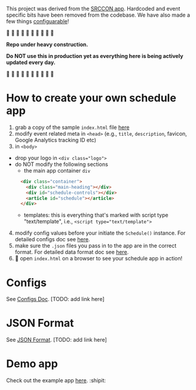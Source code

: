 This project was derived from the [SRCCON app](https://github.com/OpenNews/srccon-schedule). Hardcoded and event specific bits have been removed from the codebase. We have also made a few things [configuarable](https://github.com/mozilla/schedule-app-core#configs)!

:large_orange_diamond: :large_orange_diamond: :large_orange_diamond: :large_orange_diamond: :large_orange_diamond: :large_orange_diamond: :large_orange_diamond: :large_orange_diamond: :large_orange_diamond: :large_orange_diamond: 

**Repo under heavy construction.**

**Do NOT use this in production yet as everything here is being actively updated every day.**

:large_orange_diamond: :large_orange_diamond: :large_orange_diamond: :large_orange_diamond: :large_orange_diamond: :large_orange_diamond: :large_orange_diamond: :large_orange_diamond: :large_orange_diamond: :large_orange_diamond: 

# How to create your own schedule app #

1. grab a copy of the sample `index.html` file [here](https://github.com/mozilla/schedule-app-core/blob/gh-pages/demo/index.html)
2. modify event related meta in `<head>` (e.g., `title`, `description`, favicon, Google Analytics tracking ID etc)
3. in `<body>`
  - drop your logo in `<div class="logo">`
  - do NOT modify the following sections
    - the main app container `div`
    ```html
      <div class="container">
        <div class="main-heading"></div>
        <div id="schedule-controls"></div>
        <article id="schedule"></article>
      </div>
    ```
    - templates: this is everything that's marked with script type "text/template", i.e., `<script type="text/template">`
4. modify config values before your initiate the `Schedule()` instance. For detailed configs doc see [here](https://github.com/mozilla/schedule-app-core#configs). 
5. make sure the `.json` files you pass in to the app are in the correct format. For detailed data format doc see [here](https://github.com/mozilla/schedule-app-core#json-format).
6. :tada: open `index.html` on a browser to see your schedule app in action! 


# Configs #

See [Configs Doc](https://github.com/mozilla/schedule-app-core/blob/gh-pages/docs/CONFIGS.md). [TODO: add link here]


# JSON Format #

See [JSON Format](https://github.com/mozilla/schedule-app-core/blob/gh-pages/docs/JSON_FORMAT.md). [TODO: add link here]


# Demo app #

Check out the example app [here](http://mozilla.github.io/schedule-app-core/demo/). :shipit: 
